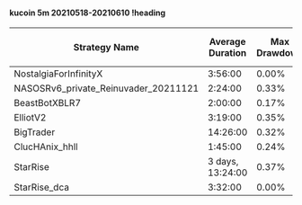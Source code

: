 #### kucoin 5m 20210518-20210610 !heading
| Strategy Name                        | Average Duration | Max Drawdown | Average Profit | Cum Profit | Tot Profit USDT | Trade Count | Win Rate |
| ------------------------------------ | ---------------- | ------------ | -------------- | ---------- | --------------- | ----------- | -------- |
| NostalgiaForInfinityX                | 3:56:00          | 0.00%        | 2.82%          | 428.49%    | 76.56           | 152         | 100.00%  |
| NASOSRv6_private_Reinuvader_20211121 | 2:24:00          | 0.33%        | 1.23%          | 387.13%    | 82.9            | 316         | 81.65%   |
| BeastBotXBLR7                        | 2:00:00          | 0.17%        | 0.91%          | 187.84%    | 38.31           | 206         | 68.93%   |
| ElliotV2                             | 3:19:00          | 0.35%        | 0.75%          | 275.24%    | 55.84           | 369         | 82.93%   |
| BigTrader                            | 14:26:00         | 0.32%        | 0.69%          | 69.20%     | 10.78           | 101         | 93.07%   |
| ClucHAnix_hhll                       | 1:45:00          | 0.24%        | 0.48%          | 277.36%    | 65.78           | 576         | 85.07%   |
| StarRise                             | 3 days, 13:24:00 | 0.37%        | -5.20%         | -161.17%   | -33.04          | 31          | 83.87%   |
| StarRise_dca                         | 3:32:00          | 0.00%        | 1.47%          | 385.02%    | 3.77            | 262         | 98.85%   |